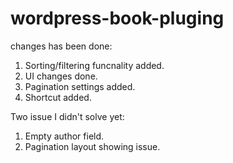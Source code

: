 # wordpress-book-pluging

changes has been done:
1. Sorting/filtering funcnality added.
2. UI changes done.
3. Pagination settings added.
4. Shortcut added.

Two issue I didn't solve yet:
1. Empty author field.
2. Pagination layout showing issue.
 
